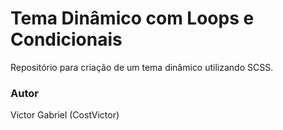 # Tema Dinâmico com Loops e Condicionais
Repositório para criação de um tema dinâmico utilizando SCSS.

### Autor
Victor Gabriel (CostVictor)
